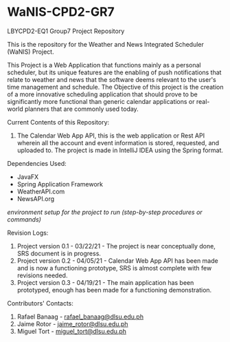# WaNIS-CPD2-GR7
LBYCPD2-EQ1 Group7 Project Repository

This is the repository for the Weather and News Integrated Scheduler (WaNIS) Project.

This Project is a Web Application that functions mainly as a personal scheduler, but its unique features are the enabling of push notifications that relate to weather and news that the software deems relevant to the user's time management and schedule.
The Objective of this project is the creation of a more innovative scheduling application that should prove to be significantly more functional than generic calendar applications or real-world planners that are commonly used today.

Current Contents of this Repository:
1. The Calendar Web App API, this is the web application or Rest API wherein all the account and event information is stored, requested, and uploaded to. The project is made in IntelliJ IDEA using the Spring format.

Dependencies Used:
  - JavaFX
  - Spring Application Framework
  - WeatherAPI.com
  - NewsAPI.org

*environment setup for the project to run (step-by-step procedures or commands)*

Revision Logs:
1. Project version 0.1 - 03/22/21 - The project is near conceptually done, SRS document is in progress.
2. Project version 0.2 - 04/05/21 - Calendar Web App API has been made and is now a functioning prototype, SRS is almost complete with few revisions needed.
3. Project version 0.3 - 04/19/21 - The main application has been prototyped, enough has been made for a functioning demonstration.

Contributors' Contacts:
1. Rafael Banaag - rafael_banaag@dlsu.edu.ph
2. Jaime Rotor - jaime_rotor@dlsu.edu.ph
3. Miguel Tort - miguel_tort@dlsu.edu.ph
